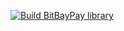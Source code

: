 [![Build BitBayPay library](https://github.com/szymongaertig/BItBayPay/actions/workflows/dotnet.yml/badge.svg)](https://github.com/szymongaertig/BItBayPay/actions/workflows/dotnet.yml)